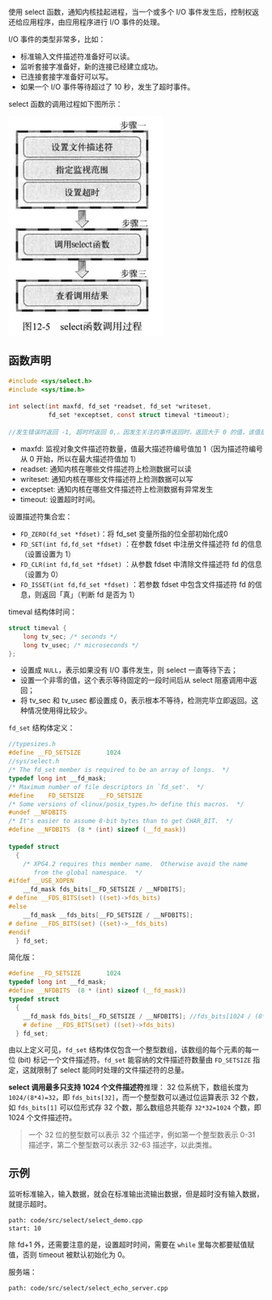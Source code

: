 使用 select 函数，通知内核挂起进程，当一个或多个 I/O 事件发生后，控制权返还给应用程序，由应用程序进行 I/O 事件的处理。

I/O 事件的类型非常多，比如： 
+ 标准输入文件描述符准备好可以读。
+ 监听套接字准备好，新的连接已经建立成功。
+ 已连接套接字准备好可以写。
+ 如果一个 I/O 事件等待超过了 10 秒，发生了超时事件。


select 函数的调用过程如下图所示：

![](../images/select_process.png)

## 函数声明

```c
#include <sys/select.h>
#include <sys/time.h>

int select(int maxfd, fd_set *readset, fd_set *writeset,
           fd_set *exceptset, const struct timeval *timeout);

//发生错误时返回 -1, 超时时返回 0,。因发生关注的事件返回时，返回大于 0 的值，该值是发生事件的文件描述符数。
```

+ maxfd: 监视对象文件描述符数量，值最大描述符编号值加 1（因为描述符编号从 0 开始，所以在最大描述符值加 1）
+ readset: 通知内核在哪些文件描述符上检测数据可以读
+ writeset: 通知内核在哪些文件描述符上检测数据可以写
+ exceptset: 通知内核在哪些文件描述符上检测数据有异常发生
+ timeout: 设置超时时间。


设置描述符集合宏：
-   `FD_ZERO(fd_set *fdset)`：将 fd_set 变量所指的位全部初始化成0
-   `FD_SET(int fd,fd_set *fdset)` ：在参数 fdset 中注册文件描述符 fd 的信息（设置设置为 1）
-   `FD_CLR(int fd,fd_set *fdset)` ：从参数 fdset 中清除文件描述符 fd 的信息（设置为 0）
-   `FD_ISSET(int fd,fd_set *fdset)` ：若参数 fdset 中包含文件描述符 fd 的信息，则返回「真」（判断 fd 是否为 1）

timeval 结构体时间：
```c
struct timeval { 
	long tv_sec; /* seconds */ 
	long tv_usec; /* microseconds */ 
};
```
+ 设置成 `NULL`，表示如果没有 I/O 事件发生，则 select 一直等待下去；
+ 设置一个非零的值，这个表示等待固定的一段时间后从 select 阻塞调用中返回；
+ 将 tv_sec 和 tv_usec 都设置成 0，表示根本不等待，检测完毕立即返回。这种情况使用得比较少。

`fd_set` 结构体定义：
```c
//typesizes.h
#define __FD_SETSIZE       1024
//sys/select.h
/* The fd_set member is required to be an array of longs.  */  
typedef long int __fd_mask;
/* Maximum number of file descriptors in `fd_set'.  */  
#define    FD_SETSIZE    __FD_SETSIZE
/* Some versions of <linux/posix_types.h> define this macros.  */  
#undef __NFDBITS  
/* It's easier to assume 8-bit bytes than to get CHAR_BIT.  */  
#define __NFDBITS  (8 * (int) sizeof (__fd_mask))

typedef struct  
  {  
    /* XPG4.2 requires this member name.  Otherwise avoid the name  
       from the global namespace.  */
#ifdef __USE_XOPEN  
    __fd_mask fds_bits[__FD_SETSIZE / __NFDBITS];  
# define __FDS_BITS(set) ((set)->fds_bits)  
#else  
    __fd_mask __fds_bits[__FD_SETSIZE / __NFDBITS];  
# define __FDS_BITS(set) ((set)->__fds_bits)  
#endif  
  } fd_set;
```

简化版：
```c
#define __FD_SETSIZE       1024
typedef long int __fd_mask;
#define __NFDBITS  (8 * (int) sizeof (__fd_mask))
typedef struct  
  {  
    __fd_mask fds_bits[__FD_SETSIZE / __NFDBITS]; //fds_bits[1024 / (8* 4)]
	# define __FDS_BITS(set) ((set)->fds_bits)  
  } fd_set;
```
由以上定义可见，`fd_set` 结构体仅包含一个整型数组，该数组的每个元素的每一位 (bit) 标记一个文件描述符。`fd_set` 能容纳的文件描述符数量由 `FD_SETSIZE` 指定，这就限制了 select 能同时处理的文件描述符的总量。

**select 调用最多只支持 1024 个文件描述符**推理：
32 位系统下，数组长度为 `1024/(8*4)=32`，即 `fds_bits[32]`，而一个整型数可以通过位运算表示 32 个数，如 `fds_bits[1]` 可以位形式存 32 个数，那么数组总共能存 `32*32=1024` 个数，即 1024 个文件描述符。

> 一个 32 位的整型数可以表示 32 个描述字，例如第一个整型数表示 0-31 描述字，第二个整型数可以表示 32-63 描述字，以此类推。

## 示例
监听标准输入，输入数据，就会在标准输出流输出数据，但是超时没有输入数据，就提示超时。

```preview
path: code/src/select/select_demo.cpp
start: 10
```

除 fd+1 外，还需要注意的是，设置超时时间，需要在 `while` 里每次都要赋值赋值，否则 timeout 被默认初始化为 0。

服务端：
```preview
path: code/src/select/select_echo_server.cpp
```
